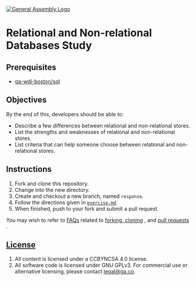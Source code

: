 [![General Assembly Logo](https://camo.githubusercontent.com/1a91b05b8f4d44b5bbfb83abac2b0996d8e26c92/687474703a2f2f692e696d6775722e636f6d2f6b6538555354712e706e67)](https://generalassemb.ly/education/web-development-immersive)

# Relational and Non-relational Databases Study

## Prerequisites

- [ga-wdi-boston/sql](https://git.generalassemb.ly/ga-wdi-boston/sql)

## Objectives

By the end of this, developers should be able to:

- Describe a few differences between relational and non-relational stores.
- List the strengths and weaknesses of relational and non-relational stores.
- List criteria that can help someone choose between relational and
    non-relational stores.

## Instructions

1. Fork and clone this repository.
1. Change into the new directory.
1. Create and checkout a new branch, named `response`.
1. Follow the directions given in [`exercise.md`](exercise.md).
1. When finished, push to your fork and submit a pull request.

You may wish to refer to [FAQs](https://git.generalassemb.ly/ga-wdi-boston/meta/wiki/)
related to
[forking, cloning](https://git.generalassemb.ly/ga-wdi-boston/meta/wiki/ForkAndClone)
, and [pull requests](https://git.generalassemb.ly/ga-wdi-boston/meta/wiki/PullRequest)
.

## [License](LICENSE)

1. All content is licensed under a CC­BY­NC­SA 4.0 license.
1. All software code is licensed under GNU GPLv3. For commercial use or
    alternative licensing, please contact legal@ga.co.
